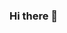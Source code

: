 ### Hi there 👋

<!--
**Pac-MagicianGITHUB/Pac-MagicianGITHUB** is a ✨ _special_ ✨ repository because its `README.md` (this file) appears on your GitHub profile.

Here are some ideas to get you started:

- 🔭 I’m currently working on games from retro consoles
- 🌱 I’m currently learning how to program
- 👯 I’m looking to collaborate on my reddit fellows
- 🤔 I’m looking for help with my reddit team
- 💬 Ask me about how I should code.
- 📫 How to reach me: IDK
- 😄 Pronouns: I'll code with them/you.
- ⚡ Fun fact: I was a Pac-Man OC.
-->
